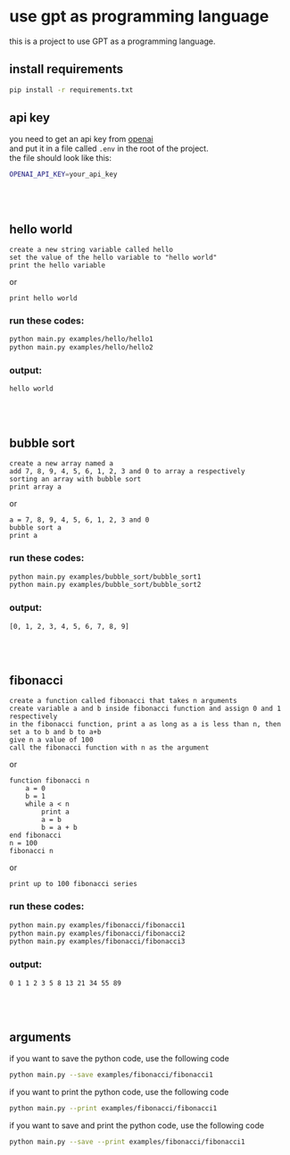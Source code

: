 # use gpt as programming language

this is a project to use GPT as a programming language.

## install requirements
```bash
pip install -r requirements.txt
```

## api key
you need to get an api key from [openai](https://openai.com/)<br>
and put it in a file called `.env` in the root of the project.<br>
the file should look like this:
```bash
OPENAI_API_KEY=your_api_key
```

<br><br>

## hello world
```
create a new string variable called hello
set the value of the hello variable to "hello world"
print the hello variable
```
or
```
print hello world
```
### run these codes:
```bash
python main.py examples/hello/hello1
python main.py examples/hello/hello2
```
### output:
```
hello world
```

<br><br>

## bubble sort
```
create a new array named a
add 7, 8, 9, 4, 5, 6, 1, 2, 3 and 0 to array a respectively
sorting an array with bubble sort
print array a
```
or
```
a = 7, 8, 9, 4, 5, 6, 1, 2, 3 and 0
bubble sort a
print a
```
### run these codes:
```bash
python main.py examples/bubble_sort/bubble_sort1
python main.py examples/bubble_sort/bubble_sort2
```
### output:
```
[0, 1, 2, 3, 4, 5, 6, 7, 8, 9]
```

<br><br>

## fibonacci
```
create a function called fibonacci that takes n arguments
create variable a and b inside fibonacci function and assign 0 and 1 respectively
in the fibonacci function, print a as long as a is less than n, then set a to b and b to a+b
give n a value of 100
call the fibonacci function with n as the argument
```
or
```
function fibonacci n
    a = 0
    b = 1
    while a < n
        print a
        a = b
        b = a + b
end fibonacci
n = 100
fibonacci n
```
or
```
print up to 100 fibonacci series
```
### run these codes:
```bash
python main.py examples/fibonacci/fibonacci1
python main.py examples/fibonacci/fibonacci2
python main.py examples/fibonacci/fibonacci3
```
### output:
```
0 1 1 2 3 5 8 13 21 34 55 89
```

<br><br>

## arguments
if you want to save the python code, use the following code
```bash
python main.py --save examples/fibonacci/fibonacci1
```
if you want to print the python code, use the following code
```bash
python main.py --print examples/fibonacci/fibonacci1
```
if you want to save and print the python code, use the following code
```bash
python main.py --save --print examples/fibonacci/fibonacci1
```